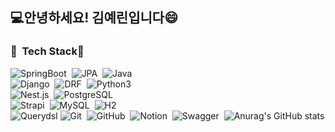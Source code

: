 ## 💻안녕하세요! 김예린입니다😄
### 🌱 &nbsp;Tech Stack🌱
![SpringBoot](https://img.shields.io/badge/-SpringBoot-05122A?style=flat&logo=springboot)&nbsp;
![JPA](https://img.shields.io/badge/-JPA-05122A?style=flat&logo=jpa)&nbsp;
![Java](https://img.shields.io/badge/-Java-05122A?style=flat&logo=java)&nbsp;\
![Django](https://img.shields.io/badge/-Django-05122A?style=flat&logo=django)&nbsp;
![DRF](https://img.shields.io/badge/-DRF-05122A?style=flat&logo=djangorestframework)&nbsp;
![Python3](https://img.shields.io/badge/-Python-05122A?style=flat&logo=python)&nbsp;\
![Nest.js](https://img.shields.io/badge/-Nest.js-05122A?style=flat&logo=nestjs)&nbsp;
![PostgreSQL](https://img.shields.io/badge/-PostgreSQL-05122A?style=flat&logo=postgresql)&nbsp;\
![Strapi](https://img.shields.io/badge/-Strapi-05122A?style=flat&logo=strapi)&nbsp;
![MySQL](https://img.shields.io/badge/-MySQL-05122A?style=flat&logo=mysql)&nbsp;
![H2](https://img.shields.io/badge/-H2-05122A?style=flat&logo=h2)&nbsp;\
![Querydsl](https://img.shields.io/badge/-Querydsl-05122A?style=flat&logo-querydsl)
![Git](https://img.shields.io/badge/-Git-05122A?style=flat&logo=git)&nbsp;
![GitHub](https://img.shields.io/badge/-GitHub-05122A?style=flat&logo=github)&nbsp;
![Notion](https://img.shields.io/badge/-Notion-05122A?style=flat&logo=Notion)&nbsp;
![Swagger](https://img.shields.io/badge/-Swagger-05122A?style=flat&logo=Swagger)&nbsp;
![Anurag's GitHub stats](https://github-readme-stats.vercel.app/api?username=yerin1198&theme=synthwave&show_icons=true)
